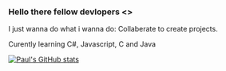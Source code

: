 ### Hello there fellow devlopers <>
I just wanna do what i wanna do: Collaberate to create projects.

Curently learning C#, Javascript, C and Java


[![Paul's GitHub stats](https://github-readme-stats.vercel.app/api?username=Super-Fusiom&show_icons=true&theme=dark)](https://github.com/anuraghazra/github-readme-stats)


<!--
**Super-Fusiom/Super-Fusiom** is a ✨ _special_ ✨ repository because its `README.md` (this file) appears on your GitHub profile.

Here are some ideas to get you started:

- 🔭 I’m currently working on ...
- 🌱 I’m currently learning ...
- 👯 I’m looking to collaborate on ...
- 🤔 I’m looking for help with ...
- 💬 Ask me about ...
- 📫 How to reach me: ...
- 😄 Pronouns: ...
- ⚡ Fun fact: ...
-->
